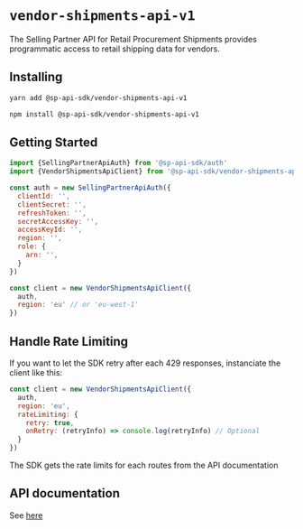 # `vendor-shipments-api-v1`

The Selling Partner API for Retail Procurement Shipments provides programmatic access to retail shipping data for vendors.

## Installing

```sh
yarn add @sp-api-sdk/vendor-shipments-api-v1
```

```sh
npm install @sp-api-sdk/vendor-shipments-api-v1
```

## Getting Started

```javascript
import {SellingPartnerApiAuth} from '@sp-api-sdk/auth'
import {VendorShipmentsApiClient} from '@sp-api-sdk/vendor-shipments-api-v1'

const auth = new SellingPartnerApiAuth({
  clientId: '',
  clientSecret: '',
  refreshToken: '',
  secretAccessKey: '',
  accessKeyId: '',
  region: '',
  role: {
    arn: '',
  }
})

const client = new VendorShipmentsApiClient({
  auth,
  region: 'eu' // or 'eu-west-1'
})
```

## Handle Rate Limiting

If you want to let the SDK retry after each 429 responses, instanciate the client like this:

```javascript
const client = new VendorShipmentsApiClient({
  auth,
  region: 'eu',
  rateLimiting: {
    retry: true,
    onRetry: (retryInfo) => console.log(retryInfo) // Optional
  }
})
```

The SDK gets the rate limits for each routes from the API documentation

## API documentation

See [here](https://github.com/amzn/selling-partner-api-docs/tree/main/references/vendor-shipments-api/vendorShipments.md)
